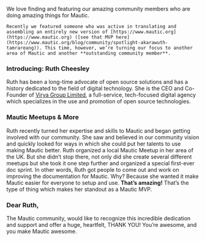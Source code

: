 We love finding and featuring our amazing community members who are doing amazing things for Mautic.  

    Recently we featured someone who was active in translating and assembling an entirely new version of [https://www.mautic.org](https://www.mautic.org) ([see that MVP here](https://www.mautic.org/blog/community/spotlight-akarawuth-tamrareang)). This time, however, we’re turning our focus to another area of Mautic and another **outstanding community member**.   

  
### Introducing: Ruth Cheesley
 Ruth has been a long-time advocate of open source solutions and has a history dedicated to the field of digital technology. She is the CEO and Co-Founder of [Virya Group Limited](http://viryagroup.com/), a full-service, tech-focused digital agency which specializes in the use and promotion of open source technologies.  

    


### Mautic Meetups & More
 Ruth recently turned her expertise and skills to Mautic and began getting involved with our community. She saw and believed in our community vision and quickly looked for ways in which she could put her talents to use making Mautic better. Ruth organized a local Mautic Meetup in her area of the UK. But she didn’t stop there, not only did she create several different meetups but she took it one step further and organized a special first-ever doc sprint. In other words, Ruth got people to come out and work on improving the documentation for Mautic. Why? Because she wanted it make Mautic easier for everyone to setup and use. **That’s amazing!** That’s the type of thing which makes her standout as a Mautic MVP.    

 
### Dear Ruth,
  The Mautic community, would like to recognize this incredible dedication and support and offer a huge, heartfelt, THANK YOU!  You’re awesome, and you make Mautic awesome.